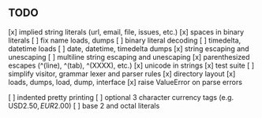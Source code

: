 TODO
----
[x] implied string literals (url, email, file, issues, etc.)
[x] spaces in binary literals
[ ] fix name loads, dumps
[ ] binary literal decoding
[ ] timedelta, datetime loads
[ ] date, datetime, timedelta dumps
[x] string escaping and unescaping
[ ] multiline string escaping and unescaping
[x] parenthesized escapes (^(line), ^(tab), ^(XXXX), etc.)
[x] unicode in strings
[x] test suite
[ ] simplify visitor, grammar lexer and parser rules
[x] directory layout
[x] loads, dumps, load, dump, interface
[x] raise ValueError on parse errors

[ ] indented pretty printing
[ ] optional 3 character currency tags (e.g. USD$2.50, EUR$2.00)
[ ] base 2 and octal literals
